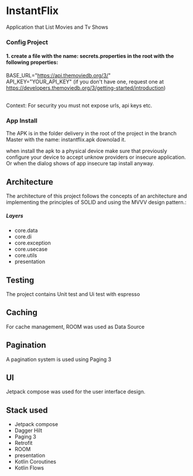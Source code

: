 # InstantFlix
Application that List Movies and Tv Shows

### Config Project
#### 1. create a file with the name: secrets.properties in the root with the following properties:
BASE_URL="https://api.themoviedb.org/3/" <br />
API_KEY="YOUR_API_KEY" (if you don't have one, request one at https://developers.themoviedb.org/3/getting-started/introduction)<br /><br />

Context: For security you must not expose urls, api keys etc. <br />


### App Install

The APK is in the folder delivery in the root of the project in the branch Master with the name: instantflix.apk downolad it.

when install the apk to a physical device make sure that previously configure your device to accept unknow providers or insecure application.
Or when the dialog shows of app insecure tap install anyway.

## Architecture
The architecture of this project follows the concepts of an architecture and implementing the principles of SOLID and using the MVVV design pattern.:<br />

##### Layers
<ul>
<li>core.data</li>
<li>core.di</li>
<li>core.exception</li>
<li>core.usecase</li>
<li>core.utils</li>
<li>presentation
</ul>

## Testing
The project contains Unit test and Ui test with espresso

## Caching
For cache management, ROOM was used as Data Source

## Pagination
A pagination system is used using Paging 3

## UI
Jetpack compose was used for the user interface design.

## Stack used

<ul>
<li>Jetpack compose</li>
<li>Dagger Hilt</li>
<li>Paging 3</li>
<li>Retrofit</li>
<li>ROOM</li>
<li>presentation</li>
<li>Kotlin Coroutines</li>
<li>Kotlin Flows</li>
</ul>
